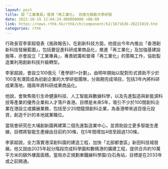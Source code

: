 ```yaml
---
layout: post
title: 設「工業專員」督導「再工業化」　百億元推動大學研發
date: 2022-10-19 12:04:24.000000000 +08:00
link: https://news.rthk.hk/rthk/ch/component/k2/1671636-20221019.htm
categories: rthk
---
```


行政長官李家超發表《施政報告》，在創新科技方面，他提出今年內推出「香港創新科技發展藍圖」，包括要促進科研成果商品化，推進「再工業化」及加強基建設施等，亦會設立「工業專員」，專責統籌和督導「再工業化」的策略工作，協助製造業利用創新科技升級轉型。

李家超說，會設立100億元「產學研1+計劃」，由明年開始以配對形式資助不少於100支有潛質成為初創企業的大學研發團隊，分兩期完成項目，包括3年內將科研成果落地，隨兩年將科研成果商品化。

他說，會聚焦吸引生命健康科技、人工智能與數據科學，以及先進製造與新能源科技等產業的優秀企業和人才落戶香港。目標是未來5年，吸引不少於100間創科企業在港設立或擴展業務，包括至少20間龍頭創科企業，為香港帶來過百億元投資，創造千計的本地就業職位。

當局會研究在大埔創新園興建第二個先進製造業中心，並資助設立更多智能生產線，目標將智能生產線由目前約30條，在5年間增加4倍至超過130條。

李家超說，全力落實港深創科園的建造工程，加快「北部都會區」新田科技城發展。他又說由2025年起分階段完成科學園和數碼港的擴建工程，提供合共約10萬平方米的額外樓面面積。當局亦正規劃東鐵線科學園/白石角站，目標是在2033年或之前開通。
